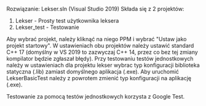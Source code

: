 Rozwiązanie: Lekser.sln (Visual Studio 2019)
Składa się z 2 projektów:

1) Lekser - Prosty test użytkownika leksera
2) Lekser_test - Testowanie

Aby wybrać projekt, należy kliknąć na niego PPM i wybrać "Ustaw jako projekt startowy".
W ustawieniach obu projektów należy ustawić standard C++ 17 (domyślny w VS 2019 to zazwyczaj C++ 14, przez co bez tej zmiany kompilator będzie zgłaszał błędy). Przy testowaniu testów jednostkowych należy w ustawieniach dla projektu lekser wybrac typ konfiguracji biblioteka statyczna (.lib) zamiast domyślnego aplikacja (.exe). Aby uruchomić LekserBasicTest należy z powrotem zmienić typ konfiguracji na aplikację (.exe).

Testowanie za pomocą testów jednostkowych korzysta z Google Test.